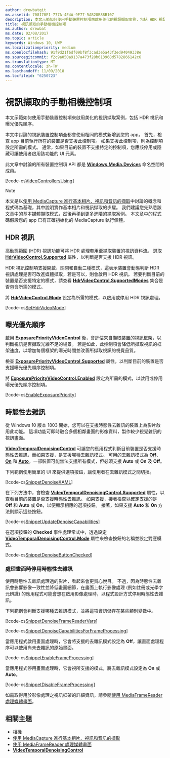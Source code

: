 ```yaml
---
author: drewbatgit
ms.assetid: 708170E1-777A-4E4A-9F77-5AB28B88B107
description: 本文示範如何使用手動裝置控制項來啟用美化的視訊擷取案例，包括 HDR 視訊和曝光優先順序。
title: 視訊擷取的手動相機控制項
ms.author: drewbat
ms.date: 02/08/2017
ms.topic: article
keywords: Windows 10, UWP
ms.localizationpriority: medium
ms.openlocfilehash: 91f9d21f6df09bf8f3cad3e5a43f3ed94049338e
ms.sourcegitcommit: f2c9a050a9137a473f28b613968d5782866142c6
ms.translationtype: MT
ms.contentlocale: zh-TW
ms.lasthandoff: 11/09/2018
ms.locfileid: "6250723"
---
```

# <a name="manual-camera-controls-for-video-capture"></a>視訊擷取的手動相機控制項



本文示範如何使用手動裝置控制項來啟用美化的視訊擷取案例，包括 HDR 視訊和曝光優先順序。

本文中討論的視訊裝置控制項全都會使用相同的模式新增到您的 app。 首先，檢查 app 目前執行所在的裝置是否支援此控制項。 如果支援此控制項，則為控制項設定所需的模式。 通常，如果目前的裝置不支援特定的控制項，您應該停用或隱藏可讓使用者啟用該功能的 UI 元素。

此文章中討論的所有裝置控制項 API 都是 [**Windows.Media.Devices**](https://msdn.microsoft.com/library/windows/apps/br206902) 命名空間的成員。

[!code-cs[VideoControllersUsing](./code/BasicMediaCaptureWin10/cs/MainPage.xaml.cs#SnippetVideoControllersUsing)]

> [!NOTE] 
> 本文是以[使用 MediaCapture 進行基本相片、視訊和音訊的擷取](basic-photo-video-and-audio-capture-with-MediaCapture.md)中討論的概念和程式碼為基礎，其中說明實作基本相片和視訊擷取的步驟。 我們建議您先熟悉該文章中的基本媒體擷取模式，然後再移到更多進階的擷取案例。 本文章中的程式碼假設您的 app 已有正確初始化的 MediaCapture 執行個體。

## <a name="hdr-video"></a>HDR 視訊

高動態範圍 (HDR) 視訊功能可將 HDR 處理套用至擷取裝置的視訊資料流。 選取 [**HdrVideoControl.Supported**](https://msdn.microsoft.com/library/windows/apps/dn926682) 屬性，以判斷是否支援 HDR 視訊。

HDR 視訊控制項支援開啟、關閉和自動三種模式，這表示裝置會動態判斷 HDR 視訊處理是否可改進媒體擷取，若是可以，則會啟用 HDR 視訊。 若要判斷目前的裝置是否支援特定的模式，請查看 [**HdrVideoControl.SupportedModes**](https://msdn.microsoft.com/library/windows/apps/dn926683) 集合是否包含所需的模式。

將 [**HdrVideoControl.Mode**](https://msdn.microsoft.com/library/windows/apps/dn926681) 設定為所需的模式，以啟用或停用 HDR 視訊處理。

[!code-cs[SetHdrVideoMode](./code/BasicMediaCaptureWin10/cs/MainPage.xaml.cs#SnippetSetHdrVideoMode)]

## <a name="exposure-priority"></a>曝光優先順序

啟用 [**ExposurePriorityVideoControl**](https://msdn.microsoft.com/library/windows/apps/dn926644) 後，會評估來自擷取裝置的視訊框架，以判斷視訊是否擷取光線不足的場景。 若是如此，此控制項會降低所擷取視訊的框架速度，以增加每個框架的曝光時間並改善所擷取視訊的視覺品質。

檢查 [**ExposurePriorityVideoControl.Supported**](https://msdn.microsoft.com/library/windows/apps/dn926647) 屬性，以判斷目前的裝置是否支援曝光優先順序控制項。

將 [**ExposurePriorityVideoControl.Enabled**](https://msdn.microsoft.com/library/windows/apps/dn926646) 設定為所需的模式，以啟用或停用曝光優先順序控制項。

[!code-cs[EnableExposurePriority](./code/BasicMediaCaptureWin10/cs/MainPage.xaml.cs#SnippetEnableExposurePriority)]

## <a name="temporal-denoising"></a>時態性去雜訊
從 Windows 10 版本 1803 開始，您可以在支援時態性去雜訊的裝置上為影片啟用此功能。 這項功能可即時融合多個相鄰畫面的影像資料，製作較少視覺雜訊的視訊畫面。

[**VideoTemporalDenoisingControl**](https://docs.microsoft.com/uwp/api/windows.media.devices.videotemporaldenoisingcontrol) 可讓您的應用程式判斷目前裝置是否支援時態性去雜訊，而如果支援，是支援哪種去雜訊模式。 可用的去雜訊模式為 [**Off**](https://docs.microsoft.com/uwp/api/windows.media.devices.videotemporaldenoisingmode)、[**On**](https://docs.microsoft.com/uwp/api/windows.media.devices.videotemporaldenoisingmode) 和 [**Auto**](https://docs.microsoft.com/uwp/api/windows.media.devices.videotemporaldenoisingmode)。一部裝置可能無法支援所有模式，但必須支援 **Auto** 或 **On** 及 **Off**。

下列範例使用簡單的 UI 來提供選項按鈕，讓使用者在去雜訊模式之間切換。

[!code-cs[SnippetDenoiseXAML](./code/BasicMediaCaptureWin10/cs/MainPage.xaml#SnippetDenoiseXAML)]

在下列方法中，會檢查 [**VideoTemporalDenoisingControl.Supported**](https://docs.microsoft.com/uwp/api/windows.media.devices.videotemporaldenoisingcontrol.supported) 屬性，以查看目前的裝置是否支援時態性去雜訊。 如果支援，接著檢查以確定支援的是 **Off** 和 **Auto** 或 **On**，以便顯示相應的選項按鈕。 接著，如果支援 **Auto** 和 **On** 方法則顯示這些按鈕。

[!code-cs[SnippetUpdateDenoiseCapabilities](./code/BasicMediaCaptureWin10/cs/MainPage.ManualControls.xaml.cs#SnippetUpdateDenoiseCapabilities)]

在選項按鈕的 **Checked** 事件處理常式中，透過設定 [**VideoTemporalDenoisingControl.Mode**](https://docs.microsoft.com/uwp/api/windows.media.devices.videotemporaldenoisingcontrol.mode) 屬性來檢查按鈕的名稱並設定對應模式。

[!code-cs[SnippetDenoiseButtonChecked](./code/BasicMediaCaptureWin10/cs/MainPage.ManualControls.xaml.cs#SnippetDenoiseButtonChecked)]

### <a name="disabling-temporal-denoising-while-processing-frames"></a>處理畫面時停用時態性去雜訊
使用時態性去雜訊處理過的影片，看起來會更賞心悅目。 不過，因為時態性去雜訊會影響影像一致性並降低畫面細節，在畫面上執行影像處理 (例如註冊或光學字元辨識) 的應用程式可能會想在啟用影像處理時，以程式設計方式停用時態性去雜訊。

下列範例會判斷支援哪種去雜訊模式，並將這項資訊儲存在某些類別變數中。

[!code-cs[SnippetDenoiseFrameReaderVars](./code/BasicMediaCaptureWin10/cs/MainPage.ManualControls.xaml.cs#SnippetDenoiseFrameReaderVars)]

[!code-cs[SnippetDenoiseCapabilitiesForFrameProcessing](./code/BasicMediaCaptureWin10/cs/MainPage.ManualControls.xaml.cs#SnippetDenoiseCapabilitiesForFrameProcessing)]

當應用程式啟用畫面處理時，它會將支援的去雜訊模式設定為 **Off**，讓畫面處理程序可以使用尚未去雜訊的原始畫面。

[!code-cs[SnippetEnableFrameProcessing](./code/BasicMediaCaptureWin10/cs/MainPage.ManualControls.xaml.cs#SnippetEnableFrameProcessing)]

當應用程式停用畫面處理時，它會視所支援的模式，將去雜訊模式設定為 **On** 或 **Auto**。

[!code-cs[SnippetDisableFrameProcessing](./code/BasicMediaCaptureWin10/cs/MainPage.ManualControls.xaml.cs#SnippetDisableFrameProcessing)]

如需取得用於影像處理之視訊框架的詳細資訊，請參閱[使用 MediaFrameReader 處理媒體畫面](process-media-frames-with-mediaframereader.md)。

## <a name="related-topics"></a>相關主題

* [相機](camera.md)
* [使用 MediaCapture 進行基本相片、視訊和音訊的擷取](basic-photo-video-and-audio-capture-with-MediaCapture.md)
* [使用 MediaFrameReader 處理媒體畫面](process-media-frames-with-mediaframereader.md)
*  [**VideoTemporalDenoisingControl**](https://docs.microsoft.com/uwp/api/windows.media.devices.videotemporaldenoisingcontrol)
 




